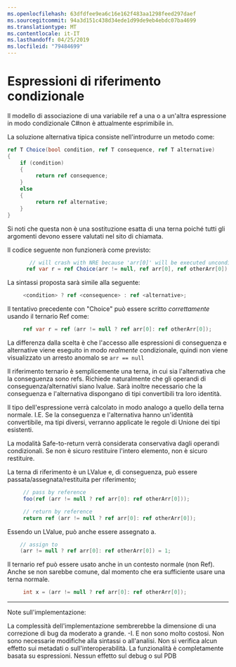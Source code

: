 ```yaml
---
ms.openlocfilehash: 63dfdfee9ea6c16e162f483aa1298feed297daef
ms.sourcegitcommit: 94a3d151c438d34ede1d99de9eb4ebdc07ba4699
ms.translationtype: MT
ms.contentlocale: it-IT
ms.lasthandoff: 04/25/2019
ms.locfileid: "79484699"
---
```

# <a name="conditional-ref-expressions"></a>Espressioni di riferimento condizionale

Il modello di associazione di una variabile ref a una o a un'altra espressione in modo condizionale C#non è attualmente esprimibile in.

La soluzione alternativa tipica consiste nell'introdurre un metodo come:

```csharp
ref T Choice(bool condition, ref T consequence, ref T alternative)
{
    if (condition)
    {
         return ref consequence;
    }
    else
    {
         return ref alternative;
    }
}
```

Si noti che questa non è una sostituzione esatta di una terna poiché tutti gli argomenti devono essere valutati nel sito di chiamata.

Il codice seguente non funzionerà come previsto:

```csharp
       // will crash with NRE because 'arr[0]' will be executed unconditionally
      ref var r = ref Choice(arr != null, ref arr[0], ref otherArr[0]);
```

La sintassi proposta sarà simile alla seguente:

```csharp
     <condition> ? ref <consequence> : ref <alternative>;
```

Il tentativo precedente con "Choice" può essere scritto _correttamente_ usando il ternario Ref come:

```csharp
     ref var r = ref (arr != null ? ref arr[0]: ref otherArr[0]);
```

La differenza dalla scelta è che l'accesso alle espressioni di conseguenza e alternative viene eseguito in modo _realmente_ condizionale, quindi non viene visualizzato un arresto anomalo se ```arr == null```

Il riferimento ternario è semplicemente una terna, in cui sia l'alternativa che la conseguenza sono refs. Richiede naturalmente che gli operandi di conseguenza/alternativi siano lvalue. Sarà inoltre necessario che la conseguenza e l'alternativa dispongano di tipi convertibili tra loro identità.

Il tipo dell'espressione verrà calcolato in modo analogo a quello della terna normale. I.E. Se la conseguenza e l'alternativa hanno un'identità convertibile, ma tipi diversi, verranno applicate le regole di Unione dei tipi esistenti.

La modalità Safe-to-return verrà considerata conservativa dagli operandi condizionali. Se non è sicuro restituire l'intero elemento, non è sicuro restituire.

La terna di riferimento è un LValue e, di conseguenza, può essere passata/assegnata/restituita per riferimento;

```csharp
     // pass by reference
     foo(ref (arr != null ? ref arr[0]: ref otherArr[0]));

     // return by reference
     return ref (arr != null ? ref arr[0]: ref otherArr[0]);
```

Essendo un LValue, può anche essere assegnato a. 

```csharp
    // assign to
    (arr != null ? ref arr[0]: ref otherArr[0]) = 1;
```

Il ternario ref può essere usato anche in un contesto normale (non Ref). Anche se non sarebbe comune, dal momento che era sufficiente usare una terna normale.

```csharp
     int x = (arr != null ? ref arr[0]: ref otherArr[0]);
```


___

Note sull'implementazione: 

La complessità dell'implementazione sembrerebbe la dimensione di una correzione di bug da moderato a grande. -I. E non sono molto costosi.
Non sono necessarie modifiche alla sintassi o all'analisi.
Non si verifica alcun effetto sui metadati o sull'interoperabilità. La funzionalità è completamente basata su espressioni.
Nessun effetto sul debug o sul PDB
